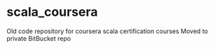 # scala_coursera
Old code repository for coursera scala certification courses
Moved to private BitBucket repo
